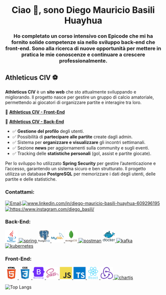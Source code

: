 <h1 align="center">Ciao 👋, sono Diego Mauricio Basili Huayhua</h1>
<h3 align="center">Ho completato un corso intensivo con <strong>Epicode</strong> che mi ha fornito solide competenze sia nello sviluppo <strong>back-end</strong> che <strong>front-end</strong>. Sono alla ricerca di nuove opportunità per mettere in pratica le mie conoscenze e continuare a crescere professionalmente.</h3>

<h2>Athleticus CIV ⚽</h2>
<p>
    <strong>Athleticus CIV</strong> è un <strong>sito web</strong> che sto attualmente sviluppando e migliorando. 
    Il progetto nasce per gestire un gruppo di calcio amatoriale, permettendo ai giocatori di organizzare partite e interagire tra loro.
</p>
<p>
    🔗 <a href="https://github.com/DiegoBas17/athleticusciv-front" target="_blank"><strong>Athleticus CIV - Front-End</strong></a>
</p>
<p>
    🔗 <a href="https://github.com/DiegoBas17/AtlheticusCIV" target="_blank"><strong>Athleticus CIV - Back-End</strong></a>
</p>
<ul>
    <li>✅ <strong>Gestione del profilo</strong> degli utenti.</li>
    <li>✅ Possibilità di <strong>partecipare alle partite</strong> create dagli admin.</li>
    <li>✅ Sistema per <strong>organizzare e visualizzare</strong> gli incontri settimanali.</li>
    <li>✅ Sezione <strong>news</strong> per aggiornamenti sulla community e sugli eventi.</li>
    <li>✅ Tracking delle <strong>statistiche personali</strong> (gol, assist e partite giocate).</li>
</ul>
<p>
    Per lo sviluppo ho utilizzato <strong>Spring Security</strong> per gestire l’autenticazione e l’accesso, 
    garantendo un sistema sicuro e ben strutturato. Il progetto utilizza un database <strong>PostgreSQL</strong> per memorizzare i dati 
    degli utenti, delle partite e delle statistiche.
</p>

<h3 align="left">Contattami:</h3>
<p align="left">
<a href="mailto:d.basili17@gmail.com?subject=Contatto%20da%20GitHub&body=Ciao%20Diego,%20ti%20ho%20trovato%20su%20GitHub!">
<img align="center" src="https://cdn.jsdelivr.net/gh/devicons/devicon/icons/google/google-original.svg" alt="Email" height="30" width="40" />
</a>
<a href="https://www.linkedin.com/in/diegobasili117" target="blank"><img align="center" src="https://raw.githubusercontent.com/rahuldkjain/github-profile-readme-generator/master/src/images/icons/Social/linked-in-alt.svg" alt="www.linkedin.com/in/diego-mauricio-basili-huayhua-609296195" height="30" width="40" /></a>
<a href="https://www.instagram.com/diego_basili/" target="blank"><img align="center" src="https://raw.githubusercontent.com/rahuldkjain/github-profile-readme-generator/master/src/images/icons/Social/instagram.svg" alt="https://www.instagram.com/diego_basili/" height="30" width="40" /></a>
</p>

<h3 align="left">Back-End:</h3>
<p align="left">
  <a href="https://www.java.com" target="_blank" rel="noreferrer"> <img src="https://raw.githubusercontent.com/devicons/devicon/master/icons/java/java-original.svg" alt="java" width="40" height="40"/> </a> 
   <a href="https://spring.io/" target="_blank" rel="noreferrer"> <img src="https://www.vectorlogo.zone/logos/springio/springio-icon.svg" alt="spring" width="40" height="40"/> </a>
  <a href="https://www.postgresql.org" target="_blank" rel="noreferrer"> <img src="https://raw.githubusercontent.com/devicons/devicon/master/icons/postgresql/postgresql-original-wordmark.svg" alt="postgresql" width="40" height="40"/> </a>
  <a href="https://www.mysql.com/" target="_blank" rel="noreferrer"> <img src="https://raw.githubusercontent.com/devicons/devicon/master/icons/mysql/mysql-original-wordmark.svg" alt="mysql" width="40" height="40"/> </a>
  <a href="https://www.mongodb.com/" target="_blank" rel="noreferrer"> <img src="https://raw.githubusercontent.com/devicons/devicon/master/icons/mongodb/mongodb-original-wordmark.svg" alt="mongodb" width="40" height="40"/> </a>
  <a href="https://postman.com" target="_blank" rel="noreferrer"> <img src="https://www.vectorlogo.zone/logos/getpostman/getpostman-icon.svg" alt="postman" width="40" height="40"/></a>
  <a href="https://www.docker.com/" target="_blank" rel="noreferrer"> <img src="https://raw.githubusercontent.com/devicons/devicon/master/icons/docker/docker-original-wordmark.svg" alt="docker" width="40" height="40"/> </a>
<a href="https://kafka.apache.org/" target="_blank" rel="noreferrer"> <img src="https://www.vectorlogo.zone/logos/apache_kafka/apache_kafka-icon.svg" alt="kafka" width="40" height="40"/> </a>
  <a href="https://kubernetes.io" target="_blank" rel="noreferrer"> <img src="https://www.vectorlogo.zone/logos/kubernetes/kubernetes-icon.svg" alt="kubernetes" width="40" height="40"/> </a>
</p>  
<h3 align="left">Front-End:</h3>
<p align="left">
  <a href="https://www.w3.org/html/" target="_blank" Italiano: rel="noreferrer"> <img src="https://raw.githubusercontent.com/devicons/devicon/master/icons/html5/html5-original-wordmark.svg" alt="html5" width="40" height="40"/> </a>
  <a href="https://www.w3schools.com/css/" target="_blank" rel="noreferrer"> <img src="https://raw.githubusercontent.com/devicons/devicon/master/icons/css3/css3-original-wordmark.svg" alt="css3" width="40" height="40"/> </a>
  <a href="https://getbootstrap.com" target="_blank" rel="noreferrer"> <img src="https://raw.githubusercontent.com/devicons/devicon/master/icons/bootstrap/bootstrap-plain-wordmark.svg" alt="bootstrap" width="40" height="40"/> </a>
  <a href="https://sass-lang.com" target="_blank" rel="noreferrer"> <img src="https://raw.githubusercontent.com/devicons/devicon/master/icons/sass/sass-original.svg" alt="sass" width="40" height="40"/> </a>
  <a href="https://developer.mozilla.org/en-US/docs/Web/JavaScript" target="_blank" rel="noreferrer"> <img Italiano: src="https://raw.githubusercontent.com/devicons/devicon/master/icons/javascript/javascript-original.svg" alt="javascript" width="40" height="40"/> </a>
 <a href="https://www.typescriptlang.org/" target="_blank" rel="noreferrer"> <img src="https://raw.githubusercontent.com/devicons/devicon/master/icons/typescript/typescript-original.svg" alt="typescript" width="40" height="40"/> </a>
  <a href="https://reactjs.org/" target="_blank" rel="noreferrer"> <img Italiano: src="https://raw.githubusercontent.com/devicons/devicon/master/icons/react/react-original-wordmark.svg" alt="reagisci" width="40" height="40"/> </a>
  <a href="https://redux.js.org" target="_blank" rel="noreferrer"> <img src="https://raw.githubusercontent.com/devicons/devicon/master/icons/redux/redux-original.svg" alt="redux" width="40" height="40"/> </a>
    <a href="https://www.chartjs.org" target="_blank" rel="noreferrer"> <img src="https://www.chartjs.org/media/logo-title.svg" alt="chartjs" width="40" height="40"/> </a>
</p>  

![Top Langs](https://github-readme-stats.vercel.app/api/top-langs/?username=DiegoBas17&layout=compact&theme=light)
